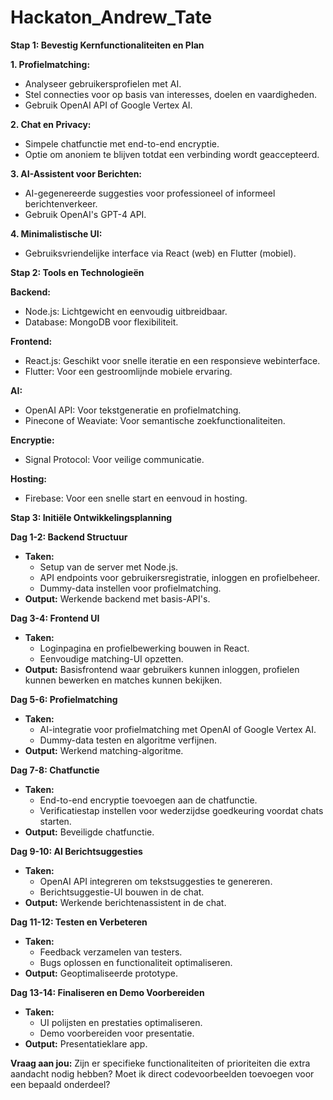 # Hackaton_Andrew_Tate

**Stap 1: Bevestig Kernfunctionaliteiten en Plan**

**1. Profielmatching:**
 - Analyseer gebruikersprofielen met AI.
 - Stel connecties voor op basis van interesses, doelen en vaardigheden.
 - Gebruik OpenAI API of Google Vertex AI.

**2. Chat en Privacy:**

 - Simpele chatfunctie met end-to-end encryptie.
 - Optie om anoniem te blijven totdat een verbinding wordt geaccepteerd.

**3. AI-Assistent voor Berichten:**

- AI-gegenereerde suggesties voor professioneel of informeel berichtenverkeer.
- Gebruik OpenAI's GPT-4 API.

**4. Minimalistische UI:**

- Gebruiksvriendelijke interface via React (web) en Flutter (mobiel).
  
**Stap 2: Tools en Technologieën**

**Backend:**

- Node.js: Lichtgewicht en eenvoudig uitbreidbaar.
- Database: MongoDB voor flexibiliteit.

**Frontend:**

- React.js: Geschikt voor snelle iteratie en een responsieve webinterface.
- Flutter: Voor een gestroomlijnde mobiele ervaring.

**AI:**

- OpenAI API: Voor tekstgeneratie en profielmatching.
- Pinecone of Weaviate: Voor semantische zoekfunctionaliteiten.

**Encryptie:**

- Signal Protocol: Voor veilige communicatie.

**Hosting:**

- Firebase: Voor een snelle start en eenvoud in hosting.

**Stap 3: Initiële Ontwikkelingsplanning**

**Dag 1-2: Backend Structuur**
- **Taken:**
  - Setup van de server met Node.js.
  - API endpoints voor gebruikersregistratie, inloggen en profielbeheer.
  - Dummy-data instellen voor profielmatching.
- **Output:** Werkende backend met basis-API's.

**Dag 3-4: Frontend UI**
- **Taken:**
  - Loginpagina en profielbewerking bouwen in React.
  - Eenvoudige matching-UI opzetten.
- **Output:** Basisfrontend waar gebruikers kunnen inloggen, profielen kunnen bewerken en matches kunnen bekijken.

**Dag 5-6: Profielmatching**
- **Taken:**
  - AI-integratie voor profielmatching met OpenAI of Google Vertex AI.
  - Dummy-data testen en algoritme verfijnen.
- **Output:** Werkend matching-algoritme.

**Dag 7-8: Chatfunctie**
- **Taken:**
  - End-to-end encryptie toevoegen aan de chatfunctie.
  - Verificatiestap instellen voor wederzijdse goedkeuring voordat chats starten.
- **Output:** Beveiligde chatfunctie.

**Dag 9-10: AI Berichtsuggesties**
- **Taken:**
  - OpenAI API integreren om tekstsuggesties te genereren.
  - Berichtsuggestie-UI bouwen in de chat.
- **Output:** Werkende berichtenassistent in de chat.

**Dag 11-12: Testen en Verbeteren**
- **Taken:**
  - Feedback verzamelen van testers.
  - Bugs oplossen en functionaliteit optimaliseren.
- **Output:** Geoptimaliseerde prototype.

**Dag 13-14: Finaliseren en Demo Voorbereiden**
- **Taken:**
  - UI polijsten en prestaties optimaliseren.
  - Demo voorbereiden voor presentatie.
- **Output:** Presentatieklare app.   

**Vraag aan jou:** Zijn er specifieke functionaliteiten of prioriteiten die extra aandacht nodig hebben? Moet ik direct codevoorbeelden toevoegen voor een bepaald onderdeel?
